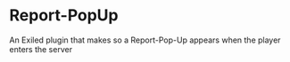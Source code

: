 # Report-PopUp
An Exiled plugin that makes so a Report-Pop-Up appears when the player enters the server
